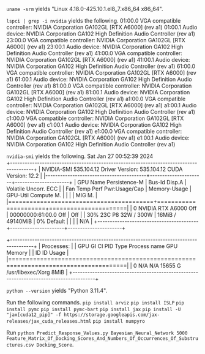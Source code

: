 `uname -srm` yields "Linux 4.18.0-425.10.1.el8_7.x86_64 x86_64".

`lspci | grep -i nvidia` yields the following.
01:00.0 VGA compatible controller: NVIDIA Corporation GA102GL [RTX A6000] (rev a1)
01:00.1 Audio device: NVIDIA Corporation GA102 High Definition Audio Controller (rev a1)
23:00.0 VGA compatible controller: NVIDIA Corporation GA102GL [RTX A6000] (rev a1)
23:00.1 Audio device: NVIDIA Corporation GA102 High Definition Audio Controller (rev a1)
41:00.0 VGA compatible controller: NVIDIA Corporation GA102GL [RTX A6000] (rev a1)
41:00.1 Audio device: NVIDIA Corporation GA102 High Definition Audio Controller (rev a1)
61:00.0 VGA compatible controller: NVIDIA Corporation GA102GL [RTX A6000] (rev a1)
61:00.1 Audio device: NVIDIA Corporation GA102 High Definition Audio Controller (rev a1)
81:00.0 VGA compatible controller: NVIDIA Corporation GA102GL [RTX A6000] (rev a1)
81:00.1 Audio device: NVIDIA Corporation GA102 High Definition Audio Controller (rev a1)
a1:00.0 VGA compatible controller: NVIDIA Corporation GA102GL [RTX A6000] (rev a1)
a1:00.1 Audio device: NVIDIA Corporation GA102 High Definition Audio Controller (rev a1)
c1:00.0 VGA compatible controller: NVIDIA Corporation GA102GL [RTX A6000] (rev a1)
c1:00.1 Audio device: NVIDIA Corporation GA102 High Definition Audio Controller (rev a1)
e1:00.0 VGA compatible controller: NVIDIA Corporation GA102GL [RTX A6000] (rev a1)
e1:00.1 Audio device: NVIDIA Corporation GA102 High Definition Audio Controller (rev a1)

`nvidia-smi` yields the following.
Sat Jan 27 00:52:39 2024       
+---------------------------------------------------------------------------------------+
| NVIDIA-SMI 535.104.12             Driver Version: 535.104.12   CUDA Version: 12.2     |
|-----------------------------------------+----------------------+----------------------+
| GPU  Name                 Persistence-M | Bus-Id        Disp.A | Volatile Uncorr. ECC |
| Fan  Temp   Perf          Pwr:Usage/Cap |         Memory-Usage | GPU-Util  Compute M. |
|                                         |                      |               MIG M. |
|=========================================+======================+======================|
|   0  NVIDIA RTX A6000               Off | 00000000:61:00.0 Off |                  Off |
| 30%   23C    P8              32W / 300W |     16MiB / 49140MiB |      0%      Default |
|                                         |                      |                  N/A |
+-----------------------------------------+----------------------+----------------------+
                                                                                         
+---------------------------------------------------------------------------------------+
| Processes:                                                                            |
|  GPU   GI   CI        PID   Type   Process name                            GPU Memory |
|        ID   ID                                                             Usage      |
|=======================================================================================|
|    0   N/A  N/A     15655      G   /usr/libexec/Xorg                             8MiB |
+---------------------------------------------------------------------------------------+

`python --version` yields "Python 3.11.4".

Run the following commands.
`pip install arviz`
`pip install ISLP`
`pip install pymc`
`pip install pymc-bart`
`pip install jax`
`pip install -U "jax[cuda12_pip]" -f https://storage.googleapis.com/jax-releases/jax_cuda_releases.html`
`pip install numpyro`

Run `python Predict_Response_Values.py Bayesian_Neural_Network 5000 Feature_Matrix_Of_Docking_Scores_And_Numbers_Of_Occurrences_Of_Substructures.csv Docking_Score`.